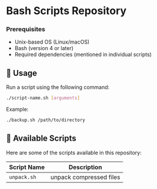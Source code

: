 # Bash Scripts Repository

### Prerequisites
- Unix-based OS (Linux/macOS)
- Bash (version 4 or later)
- Required dependencies (mentioned in individual scripts)


## 📌 Usage
Run a script using the following command:
```bash
./script-name.sh [arguments]
```

Example:
```bash
./backup.sh /path/to/directory
```

## 📂 Available Scripts
Here are some of the scripts available in this repository:

| Script Name  | Description |
|-------------|-------------|
| `unpack.sh`  | unpack compressed files |





